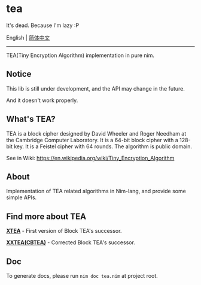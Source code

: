 # tea

It's dead. Because I'm lazy :P

English | [简体中文](README.zh-CN.md)

---

TEA(Tiny Encryption Algorithm) implementation in pure nim.

## Notice

This lib is still under development, and the API may change in the future.

And it doesn't work properly.

## What's TEA?

TEA is a block cipher designed by David Wheeler and Roger Needham at the Cambridge Computer Laboratory. It is a 64-bit block cipher with a 128-bit key. It is a Feistel cipher with 64 rounds. The algorithm is public domain.

See in Wiki: <https://en.wikipedia.org/wiki/Tiny_Encryption_Algorithm>

## About

Implementation of TEA related algorithms in Nim-lang, and provide some simple APIs.

## Find more about TEA

[**XTEA**](https://en.wikipedia.org/wiki/XTEA) - First version of Block TEA's successor.

[**XXTEA(CBTEA)**](https://en.wikipedia.org/wiki/XXTEA) - Corrected Block TEA's successor.

## Doc

To generate docs, please run `nim doc tea.nim` at project root.
